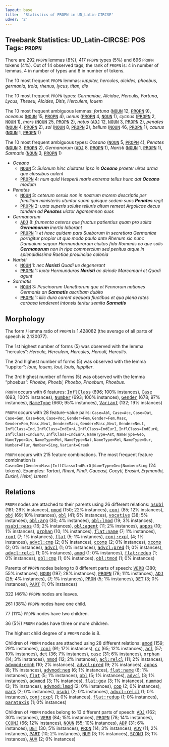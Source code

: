```yaml
---
layout: base
title:  'Statistics of PROPN in UD_Latin-CIRCSE'
udver: '2'
---
```


## Treebank Statistics: UD_Latin-CIRCSE: POS Tags: `PROPN`

There are 292 `PROPN` lemmas (8%), 417 `PROPN` types (5%) and 696 `PROPN` tokens (4%).
Out of 14 observed tags, the rank of `PROPN` is: 4 in number of lemmas, 4 in number of types and 8 in number of tokens.

The 10 most frequent `PROPN` lemmas: <em>iuppiter, hercules, alcides, phoebus, germania, troia, rhenus, lycus, titan, dis</em>

The 10 most frequent `PROPN` types:  <em>Germaniae, Alcidae, Herculis, Fortuna, Lycus, Theseu, Alcides, Ditis, Herculem, Iouem</em>

The 10 most frequent ambiguous lemmas: <em>fortuna</em> (<tt><a href="la_circse-pos-NOUN.html">NOUN</a></tt> 12, <tt><a href="la_circse-pos-PROPN.html">PROPN</a></tt> 9), <em>oceanus</em> (<tt><a href="la_circse-pos-NOUN.html">NOUN</a></tt> 15, <tt><a href="la_circse-pos-PROPN.html">PROPN</a></tt> 4), <em>uenus</em> (<tt><a href="la_circse-pos-PROPN.html">PROPN</a></tt> 4, <tt><a href="la_circse-pos-NOUN.html">NOUN</a></tt> 1), <em>cycnus</em> (<tt><a href="la_circse-pos-PROPN.html">PROPN</a></tt> 2, <tt><a href="la_circse-pos-NOUN.html">NOUN</a></tt> 1), <em>mors</em> (<tt><a href="la_circse-pos-NOUN.html">NOUN</a></tt> 25, <tt><a href="la_circse-pos-PROPN.html">PROPN</a></tt> 2), <em>notus</em> (<tt><a href="la_circse-pos-ADJ.html">ADJ</a></tt> 12, <tt><a href="la_circse-pos-NOUN.html">NOUN</a></tt> 3, <tt><a href="la_circse-pos-PROPN.html">PROPN</a></tt> 2), <em>penates</em> (<tt><a href="la_circse-pos-NOUN.html">NOUN</a></tt> 4, <tt><a href="la_circse-pos-PROPN.html">PROPN</a></tt> 2), <em>sol</em> (<tt><a href="la_circse-pos-NOUN.html">NOUN</a></tt> 8, <tt><a href="la_circse-pos-PROPN.html">PROPN</a></tt> 2), <em>bellum</em> (<tt><a href="la_circse-pos-NOUN.html">NOUN</a></tt> 46, <tt><a href="la_circse-pos-PROPN.html">PROPN</a></tt> 1), <em>caurus</em> (<tt><a href="la_circse-pos-NOUN.html">NOUN</a></tt> 1, <tt><a href="la_circse-pos-PROPN.html">PROPN</a></tt> 1)

The 10 most frequent ambiguous types:  <em>Oceano</em> (<tt><a href="la_circse-pos-NOUN.html">NOUN</a></tt> 5, <tt><a href="la_circse-pos-PROPN.html">PROPN</a></tt> 4), <em>Penates</em> (<tt><a href="la_circse-pos-NOUN.html">NOUN</a></tt> 3, <tt><a href="la_circse-pos-PROPN.html">PROPN</a></tt> 2), <em>Germanorum</em> (<tt><a href="la_circse-pos-ADJ.html">ADJ</a></tt> 8, <tt><a href="la_circse-pos-PROPN.html">PROPN</a></tt> 1), <em>Naristi</em> (<tt><a href="la_circse-pos-NOUN.html">NOUN</a></tt> 1, <tt><a href="la_circse-pos-PROPN.html">PROPN</a></tt> 1), <em>Sarmatis</em> (<tt><a href="la_circse-pos-NOUN.html">NOUN</a></tt> 3, <tt><a href="la_circse-pos-PROPN.html">PROPN</a></tt> 1)


* <em>Oceano</em>
  * <tt><a href="la_circse-pos-NOUN.html">NOUN</a></tt> 5: <em>Suionum hinc ciuitates ipso in <b>Oceano</b> praeter uiros arma que classibus ualent</em>
  * <tt><a href="la_circse-pos-PROPN.html">PROPN</a></tt> 4: <em>num quid Hesperii maris extrema tellus hunc dat <b>Oceano</b> modum</em>
* <em>Penates</em>
  * <tt><a href="la_circse-pos-NOUN.html">NOUN</a></tt> 3: <em>ceterum seruis non in nostrum morem descriptis per familiam ministeriis utuntur suam quisque sedem suos <b>Penates</b> regit</em>
  * <tt><a href="la_circse-pos-PROPN.html">PROPN</a></tt> 2: <em>uota superis soluite telluris altum remeat Argolicae decus tandem ad <b>Penates</b> uictor Agamemnon suos</em>
* <em>Germanorum</em>
  * <tt><a href="la_circse-pos-ADJ.html">ADJ</a></tt> 8: <em>frumenta ceteros que fructus patientius quam pro solita <b>Germanorum</b> inertia laborant</em>
  * <tt><a href="la_circse-pos-PROPN.html">PROPN</a></tt> 1: <em>et haec quidem pars Sueborum in secretiora Germaniae porrigitur propior ut quo modo paulo ante Rhenum sic nunc Danuuium sequar Hermundurorum ciuitas fida Romanis eo que solis <b>Germanorum</b> non in ripa commercium sed penitus atque in splendidissima Raetiae prouinciae colonia</em>
* <em>Naristi</em>
  * <tt><a href="la_circse-pos-NOUN.html">NOUN</a></tt> 1: <em>nec <b>Naristi</b> Quadi ue degenerant</em>
  * <tt><a href="la_circse-pos-PROPN.html">PROPN</a></tt> 1: <em>iuxta Hermunduros <b>Naristi</b> ac deinde Marcomani et Quadi agunt</em>
* <em>Sarmatis</em>
  * <tt><a href="la_circse-pos-NOUN.html">NOUN</a></tt> 3: <em>Peucinorum Uenethorum que et Fennorum nationes Germanis an <b>Sarmatis</b> ascribam dubito</em>
  * <tt><a href="la_circse-pos-PROPN.html">PROPN</a></tt> 1: <em>illic dura carent aequora fluctibus et qua plena rates carbasa tenderent intonsis teritur semita <b>Sarmatis</b></em>

## Morphology

The form / lemma ratio of `PROPN` is 1.428082 (the average of all parts of speech is 2.130077).

The 1st highest number of forms (5) was observed with the lemma “hercules”: <em>Hercule, Herculem, Hercules, Herculi, Herculis</em>.

The 2nd highest number of forms (5) was observed with the lemma “iuppiter”: <em>Ioue, Iouem, Ioui, Iouis, Iuppiter</em>.

The 3rd highest number of forms (5) was observed with the lemma “phoebus”: <em>Phoebe, Phoebi, Phoebo, Phoebum, Phoebus</em>.

`PROPN` occurs with 6 features: <tt><a href="la_circse-feat-InflClass.html">InflClass</a></tt> (696; 100% instances), <tt><a href="la_circse-feat-Case.html">Case</a></tt> (693; 100% instances), <tt><a href="la_circse-feat-Number.html">Number</a></tt> (693; 100% instances), <tt><a href="la_circse-feat-Gender.html">Gender</a></tt> (678; 97% instances), <tt><a href="la_circse-feat-NameType.html">NameType</a></tt> (660; 95% instances), <tt><a href="la_circse-feat-Variant.html">Variant</a></tt> (132; 19% instances)

`PROPN` occurs with 28 feature-value pairs: `Case=Abl`, `Case=Acc`, `Case=Dat`, `Case=Gen`, `Case=Nom`, `Case=Voc`, `Gender=Fem`, `Gender=Fem,Masc`, `Gender=Fem,Masc,Neut`, `Gender=Masc`, `Gender=Masc,Neut`, `Gender=Neut`, `InflClass=Ind`, `InflClass=IndEurA`, `InflClass=IndEurI`, `InflClass=IndEurO`, `InflClass=IndEurU`, `InflClass=IndEurX`, `NameType=Ast`, `NameType=Geo`, `NameType=Giv`, `NameType=Met`, `NameType=Nat`, `NameType=Rel`, `NameType=Sur`, `Number=Plur`, `Number=Sing`, `Variant=Greek`

`PROPN` occurs with 215 feature combinations.
The most frequent feature combination is `Case=Gen|Gender=Masc|InflClass=IndEurO|NameType=Geo|Number=Sing` (24 tokens).
Examples: <em>Tartari, Rheni, Pindi, Caucasi, Cocyti, Erasini, Erymanthi, Euxini, Hebri, Ismeni</em>


## Relations

`PROPN` nodes are attached to their parents using 26 different relations: <tt><a href="la_circse-dep-nsubj.html">nsubj</a></tt> (181; 26% instances), <tt><a href="la_circse-dep-nmod.html">nmod</a></tt> (150; 22% instances), <tt><a href="la_circse-dep-conj.html">conj</a></tt> (85; 12% instances), <tt><a href="la_circse-dep-obj.html">obj</a></tt> (69; 10% instances), <tt><a href="la_circse-dep-obl.html">obl</a></tt> (41; 6% instances), <tt><a href="la_circse-dep-vocative.html">vocative</a></tt> (38; 5% instances), <tt><a href="la_circse-dep-obl-arg.html">obl:arg</a></tt> (30; 4% instances), <tt><a href="la_circse-dep-obl-lmod.html">obl:lmod</a></tt> (19; 3% instances), <tt><a href="la_circse-dep-nsubj-pass.html">nsubj:pass</a></tt> (16; 2% instances), <tt><a href="la_circse-dep-obl-agent.html">obl:agent</a></tt> (11; 2% instances), <tt><a href="la_circse-dep-appos.html">appos</a></tt> (10; 1% instances), <tt><a href="la_circse-dep-orphan.html">orphan</a></tt> (10; 1% instances), <tt><a href="la_circse-dep-flat-name.html">flat:name</a></tt> (7; 1% instances), <tt><a href="la_circse-dep-root.html">root</a></tt> (7; 1% instances), <tt><a href="la_circse-dep-flat.html">flat</a></tt> (5; 1% instances), <tt><a href="la_circse-dep-conj-expl.html">conj:expl</a></tt> (4; 1% instances), <tt><a href="la_circse-dep-advcl-cmp.html">advcl:cmp</a></tt> (2; 0% instances), <tt><a href="la_circse-dep-ccomp.html">ccomp</a></tt> (2; 0% instances), <tt><a href="la_circse-dep-xcomp.html">xcomp</a></tt> (2; 0% instances), <tt><a href="la_circse-dep-advcl.html">advcl</a></tt> (1; 0% instances), <tt><a href="la_circse-dep-advcl-pred.html">advcl:pred</a></tt> (1; 0% instances), <tt><a href="la_circse-dep-advcl-relcl.html">advcl:relcl</a></tt> (1; 0% instances), <tt><a href="la_circse-dep-amod.html">amod</a></tt> (1; 0% instances), <tt><a href="la_circse-dep-flat-redup.html">flat:redup</a></tt> (1; 0% instances), <tt><a href="la_circse-dep-obl-cmp.html">obl:cmp</a></tt> (1; 0% instances), <tt><a href="la_circse-dep-obl-tmod.html">obl:tmod</a></tt> (1; 0% instances)

Parents of `PROPN` nodes belong to 8 different parts of speech: <tt><a href="la_circse-pos-VERB.html">VERB</a></tt> (380; 55% instances), <tt><a href="la_circse-pos-NOUN.html">NOUN</a></tt> (197; 28% instances), <tt><a href="la_circse-pos-PROPN.html">PROPN</a></tt> (78; 11% instances), <tt><a href="la_circse-pos-ADJ.html">ADJ</a></tt> (25; 4% instances),  (7; 1% instances), <tt><a href="la_circse-pos-PRON.html">PRON</a></tt> (5; 1% instances), <tt><a href="la_circse-pos-DET.html">DET</a></tt> (3; 0% instances), <tt><a href="la_circse-pos-PART.html">PART</a></tt> (1; 0% instances)

322 (46%) `PROPN` nodes are leaves.

261 (38%) `PROPN` nodes have one child.

77 (11%) `PROPN` nodes have two children.

36 (5%) `PROPN` nodes have three or more children.

The highest child degree of a `PROPN` node is 8.

Children of `PROPN` nodes are attached using 28 different relations: <tt><a href="la_circse-dep-amod.html">amod</a></tt> (159; 29% instances), <tt><a href="la_circse-dep-conj.html">conj</a></tt> (91; 17% instances), <tt><a href="la_circse-dep-cc.html">cc</a></tt> (65; 12% instances), <tt><a href="la_circse-dep-acl.html">acl</a></tt> (57; 10% instances), <tt><a href="la_circse-dep-det.html">det</a></tt> (36; 7% instances), <tt><a href="la_circse-dep-case.html">case</a></tt> (31; 6% instances), <tt><a href="la_circse-dep-orphan.html">orphan</a></tt> (14; 3% instances), <tt><a href="la_circse-dep-nmod.html">nmod</a></tt> (12; 2% instances), <tt><a href="la_circse-dep-acl-relcl.html">acl:relcl</a></tt> (11; 2% instances), <tt><a href="la_circse-dep-advmod-emph.html">advmod:emph</a></tt> (10; 2% instances), <tt><a href="la_circse-dep-advcl-pred.html">advcl:pred</a></tt> (9; 2% instances), <tt><a href="la_circse-dep-appos.html">appos</a></tt> (8; 1% instances), <tt><a href="la_circse-dep-advmod-neg.html">advmod:neg</a></tt> (6; 1% instances), <tt><a href="la_circse-dep-flat-name.html">flat:name</a></tt> (6; 1% instances), <tt><a href="la_circse-dep-flat.html">flat</a></tt> (5; 1% instances), <tt><a href="la_circse-dep-obl.html">obl</a></tt> (5; 1% instances), <tt><a href="la_circse-dep-advcl.html">advcl</a></tt> (3; 1% instances), <tt><a href="la_circse-dep-advmod.html">advmod</a></tt> (3; 1% instances), <tt><a href="la_circse-dep-flat-gov.html">flat:gov</a></tt> (3; 1% instances), <tt><a href="la_circse-dep-nummod.html">nummod</a></tt> (3; 1% instances), <tt><a href="la_circse-dep-advmod-lmod.html">advmod:lmod</a></tt> (2; 0% instances), <tt><a href="la_circse-dep-cop.html">cop</a></tt> (2; 0% instances), <tt><a href="la_circse-dep-mark.html">mark</a></tt> (2; 0% instances), <tt><a href="la_circse-dep-nsubj.html">nsubj</a></tt> (2; 0% instances), <tt><a href="la_circse-dep-advcl-relcl.html">advcl:relcl</a></tt> (1; 0% instances), <tt><a href="la_circse-dep-conj-expl.html">conj:expl</a></tt> (1; 0% instances), <tt><a href="la_circse-dep-flat-redup.html">flat:redup</a></tt> (1; 0% instances), <tt><a href="la_circse-dep-parataxis.html">parataxis</a></tt> (1; 0% instances)

Children of `PROPN` nodes belong to 13 different parts of speech: <tt><a href="la_circse-pos-ADJ.html">ADJ</a></tt> (162; 30% instances), <tt><a href="la_circse-pos-VERB.html">VERB</a></tt> (84; 15% instances), <tt><a href="la_circse-pos-PROPN.html">PROPN</a></tt> (78; 14% instances), <tt><a href="la_circse-pos-CCONJ.html">CCONJ</a></tt> (66; 12% instances), <tt><a href="la_circse-pos-NOUN.html">NOUN</a></tt> (55; 10% instances), <tt><a href="la_circse-pos-ADP.html">ADP</a></tt> (31; 6% instances), <tt><a href="la_circse-pos-DET.html">DET</a></tt> (30; 5% instances), <tt><a href="la_circse-pos-PRON.html">PRON</a></tt> (14; 3% instances), <tt><a href="la_circse-pos-ADV.html">ADV</a></tt> (11; 2% instances), <tt><a href="la_circse-pos-PART.html">PART</a></tt> (10; 2% instances), <tt><a href="la_circse-pos-NUM.html">NUM</a></tt> (3; 1% instances), <tt><a href="la_circse-pos-SCONJ.html">SCONJ</a></tt> (3; 1% instances), <tt><a href="la_circse-pos-AUX.html">AUX</a></tt> (2; 0% instances)

